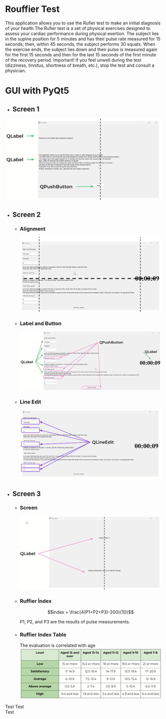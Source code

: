 # Rouffier Test
This application allows you to use the Rufier test to make an initial diagnosis of your health
The Rufier test is a set of physical exercises designed to assess your cardiac performance during physical exertion.
The subject lies in the supine position for 5 minutes and has their pulse rate measured for 15 seconds;
then, within 45 seconds, the subject performs 30 squats.
When the exercise ends, the subject lies down and their pulse is measured again for the first 15 seconds
and then for the last 15 seconds of the first minute of the recovery period.
Important! If you feel unwell during the test (dizziness, tinnitus, shortness of breath, etc.), 
stop the test and consult a physician.
# GUI with PyQt5
- ## Screen 1
![Window 1](images/win1.jpg)
- ## Screen 2
  - ### Alignment
    ![Window 2](images/win2.jpg)
  - ### Label and Button
    ![Window 2_2](images/win2_2.jpg)
  - ### Line Edit
    ![Window 2_3](images/win2_3.jpg)
- ## Screen 3
  - ### Screen
      ![Window 3](images/win3.jpg)
  - ### Ruffier İndex
    ```math
    index = \frac{4(P1+P2+P3)-200}{10}
    ```
    P1, P2, and P3 are the results of pulse measurements.
  - ### Ruffier Index Table
      The evaluation is correlated with age
      ![index_age](images/index_age.jpg)

Test Test   
Test
